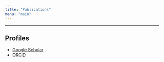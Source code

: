 ```yaml
---
title: "Publications"
menu: "main"
---
```


<hr>

## Profiles

- [Google Scholar](https://scholar.google.com/citations?user=vlj68ekAAAAJ&hl=en)
- [ORCID](https://orcid.org/0000-0002-0668-4429)

<div class="mt-4"></div>

